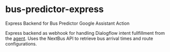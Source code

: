 # bus-predictor-express
Express Backend for Bus Predictor Google Assistant Action

Express backend as webhook for handling Dialogflow intent fullfillment from the [agent](https://github.com/mchlp/bus-predictor-agent/). Uses the NextBus API to retrieve bus arrival times and route configurations.
